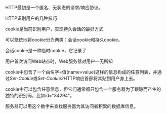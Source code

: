 HTTP最初是一个匿名、无状态的请求/响应协议。

HTTP识别用户的几种技巧

cookie是当前识别用户，实现持久会话的最好方式

可以笼统地将cookie分为两类：会话cookie和持久cookie。

会话cookie是一种临时cookie，它记录了

用户首次访问Web站点时，Web服务器对用户一无所知

cookie中包含了一个由名字=值(name=value)这样的信息构成的任意列表，并通过*Set-Cookie*或*Set-Cookie2*HTTP响应首部将其贴到用户身上去。

cookie中可以包含任意信息，但它们通常都只包含一个服务器为了跟踪而产生的独特的识别码，比如id="34294"。

服务器可以用这个数字来查找服务器为其访问者积累的数据库信息。